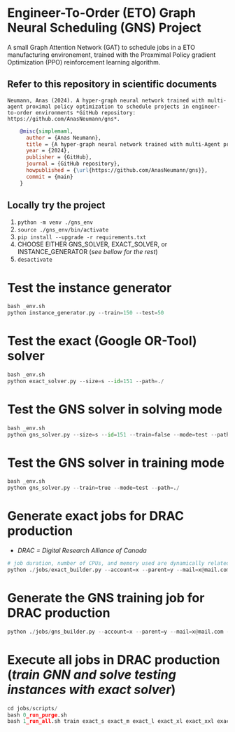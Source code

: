 # Engineer-To-Order (ETO) Graph Neural Scheduling (GNS) Project
A small Graph Attention Network (GAT) to schedule jobs in a ETO manufacturing environement, trained with the Proxmimal Policy gradient Optimization (PPO) reinforcement learning algorithm.

## Refer to this repository in scientific documents
`Neumann, Anas (2024). A hyper-graph neural network trained with multi-agent proximal policy optimization to schedule projects in engineer-to-order environments *GitHub repository: https://github.com/AnasNeumann/gns*.`

```bibtex
    @misc{simplemaml,
      author = {Anas Neumann},
      title = {A hyper-graph neural network trained with multi-Agent proximal policy optimization to schedule projects in engineer-to-order environments},
      year = {2024},
      publisher = {GitHub},
      journal = {GitHub repository},
      howpublished = {\url{https://github.com/AnasNeumann/gns}},
      commit = {main}
    }
```

## Locally try the project
1. `python -m venv ./gns_env`
2. `source ./gns_env/bin/activate`
3. `pip install --upgrade -r requirements.txt`
4. CHOOSE EITHER GNS_SOLVER, EXACT_SOLVER, or INSTANCE_GENERATOR (_see bellow for the rest_)
5. `desactivate`

# Test the instance generator
```python
bash _env.sh
python instance_generator.py --train=150 --test=50
```

# Test the exact (Google OR-Tool) solver
```python
bash _env.sh
python exact_solver.py --size=s --id=151 --path=./
```

# Test the GNS solver in solving mode
```python
bash _env.sh
python gns_solver.py --size=s --id=151 --train=false --mode=test --path=./
```

# Test the GNS solver in training mode
```python
bash _env.sh
python gns_solver.py --train=true --mode=test --path=./
```

# Generate exact jobs for DRAC production
* _DRAC = Digital Research Alliance of Canada_
```python
# job duration, number of CPUs, and memory used are dynamically related to the instance size (no GPU/TPU for exact jobs)
python ./jobs/exact_builder.py --account=x --parent=y --mail=x@mail.com
```

# Generate the GNS training job for DRAC production
```python
python ./jobs/gns_builder.py --account=x --parent=y --mail=x@mail.com --time=10 --memory=187 --cpu=16
```

# Execute all jobs in DRAC production (_train GNN and solve testing instances with exact solver_)
```python
cd jobs/scripts/
bash 0_run_purge.sh
bash 1_run_all.sh train exact_s exact_m exact_l exact_xl exact_xxl exact_xxxl
```
